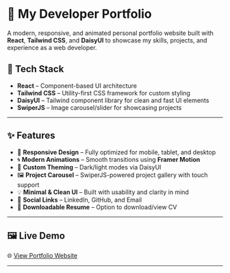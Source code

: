 # 💼 My Developer Portfolio

A modern, responsive, and animated personal portfolio website built with **React**, **Tailwind CSS**, and **DaisyUI** to showcase my skills, projects, and experience as a web developer.

## 🚀 Tech Stack

- **React** – Component-based UI architecture  
- **Tailwind CSS** – Utility-first CSS framework for custom styling  
- **DaisyUI** – Tailwind component library for clean and fast UI elements  
- **SwiperJS** – Image carousel/slider for showcasing projects  

---

## ✨ Features

- 📱 **Responsive Design** – Fully optimized for mobile, tablet, and desktop  
- 🌀 **Modern Animations** – Smooth transitions using **Framer Motion**  
- 🎨 **Custom Theming** – Dark/light modes via DaisyUI  
- 🖼️ **Project Carousel** – SwiperJS-powered project gallery with touch support  
- 💡 **Minimal & Clean UI** – Built with usability and clarity in mind  
- 🔗 **Social Links** – LinkedIn, GitHub, and Email  
- 📃 **Downloadable Resume** – Option to download/view CV

---

## 🖼️ Live Demo

🌐 [View Portfolio Website](https://ash-portfoliov2.vercel.app/)

---
